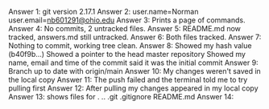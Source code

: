 Answer 1: git version 2.17.1
Answer 2: user.name=Norman 
user.email=nb601291@ohio.edu
Answer 3: Prints a page of commands.
Answer 4: No commits, 2 untracked files.
Answer 5: README.md now tracked, answers.md still untracked.
Answer 6: Both files tracked.
Answer 7: Nothing to commit, working tree clean.
Answer 8: Showed my hash value (b40f9b...)
Showed a pointer to the head master repository
Showed my name, email and time of the commit
said it was the initial commit
Answer 9: Branch up to date with origin/main
Answer 10: My changes weren't saved in the local copy
Answer 11: The push failed and the terminal told me to try pulling first
Answer 12: After pulling my changes appeared in my local copy
Answer 13: shows files for . .. .git .gitignore README.md
Answer 14: 
